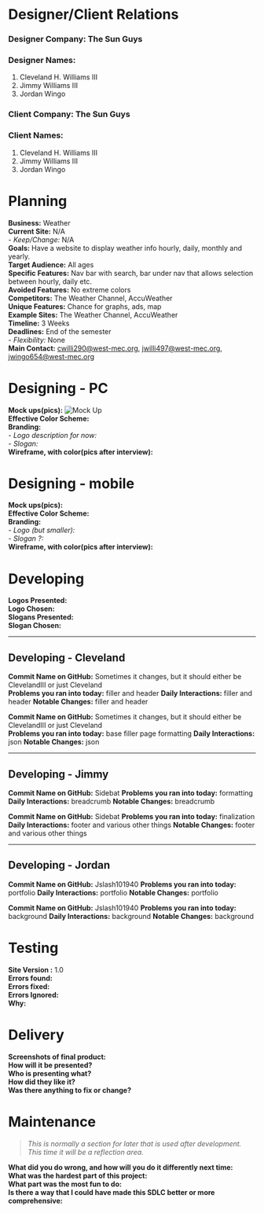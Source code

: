 # Designer/Client Relations

### **Designer Company:** The Sun Guys	
### **Designer Names:** 
1.	Cleveland H. Williams III
2.	Jimmy Williams III
3.	Jordan Wingo	

### **Client Company:** The Sun Guys
### **Client Names:**
1.	Cleveland H. Williams III
2.	Jimmy Williams III
3.	Jordan Wingo  

# Planning

**Business:** Weather  
**Current Site:** N/A  
    - *Keep/Change:* N/A  
**Goals:** Have a website to display weather info hourly, daily, monthly and yearly.  
**Target Audience:** All ages  
**Specific Features:** Nav bar with search, bar under nav that allows selection between hourly, daily etc.  
**Avoided Features:** No extreme colors  
**Competitors:** The Weather Channel, AccuWeather  
**Unique Features:**  Chance for graphs, ads, map  
**Example Sites:** The Weather Channel, AccuWeather  
**Timeline:** 3 Weeks  
**Deadlines:** End of the semester  
	- *Flexibility:* None   
**Main Contact:** cwilli290@west-mec.org, jwilli497@west-mec.org, jwingo654@west-mec.org

# Designing - PC

**Mock ups(pics):** ![Mock Up](https://octodex.github.com/images/yaktocat.png)  
**Effective Color Scheme:**  
**Branding:**  
	- *Logo description for now:*  
	- *Slogan:*  
**Wireframe, with color(pics after interview):**

# Designing - mobile

**Mock ups(pics):**   
**Effective Color Scheme:**  
**Branding:**  
	- *Logo (but smaller):*  
	- *Slogan ?:*  
**Wireframe, with color(pics after interview):**

# Developing

**Logos Presented:**  
**Logo Chosen:**  
**Slogans Presented:**  
**Slogan Chosen:**  

---

## Developing - Cleveland

**Commit Name on GitHub:** Sometimes it changes, but it should either be ClevelandIII or just Cleveland   
**Problems you ran into today:** filler and header
**Daily Interactions:** filler and header
**Notable Changes:** filler and header

**Commit Name on GitHub:** Sometimes it changes, but it should either be ClevelandIII or just Cleveland   
**Problems you ran into today:** base filler page formatting
**Daily Interactions:** json
**Notable Changes:** json

---

## Developing - Jimmy

**Commit Name on GitHub:** Sidebat
**Problems you ran into today:** formatting
**Daily Interactions:** breadcrumb
**Notable Changes:** breadcrumb

**Commit Name on GitHub:** Sidebat
**Problems you ran into today:** finalization
**Daily Interactions:** footer and various other things
**Notable Changes:** footer and various other things

---

## Developing - Jordan

**Commit Name on GitHub:** Jslash101940
**Problems you ran into today:** portfolio
**Daily Interactions:** portfolio
**Notable Changes:** portfolio

**Commit Name on GitHub:** Jslash101940
**Problems you ran into today:** background
**Daily Interactions:** background
**Notable Changes:** background

# Testing

**Site Version :** 1.0  
**Errors found:**  
**Errors fixed:**  
**Errors Ignored:**  
**Why:**  

# Delivery 

**Screenshots of final product:**  
**How will it be presented?**  
**Who is presenting what?**  
**How did they like it?**  
**Was there anything to fix or change?**  

# Maintenance

> *This is normally a section for later that is used after development. This time it will be a reflection area.*

**What did you do wrong, and how will you do it differently next time:**  
**What was the hardest part of this project:**  
**What part was the most fun to do:**  
**Is there a way that I could have made this SDLC better or more comprehensive:**  